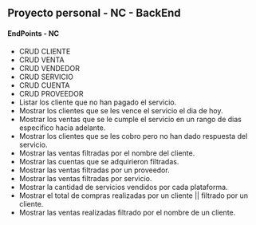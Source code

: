 ## Proyecto personal - NC - BackEnd


#### EndPoints - NC 

* CRUD CLIENTE
* CRUD VENTA
* CRUD VENDEDOR
* CRUD SERVICIO
* CRUD CUENTA
* CRUD PROVEEDOR
* Listar los cliente que no han pagado el servicio.
* Mostrar los clientes que se les vence el servicio el dia de hoy.
* Mostrar los ventas que se le cumple el servicio en un rango de dias especifico hacia adelante.
* Mostrar los clientes que se les cobro pero no han dado respuesta del servicio.
* Mostrar las ventas filtradas por el nombre del cliente.
* Mostrar las cuentas que se adquirieron filtradas.
* Mostrar las ventas filtradas por un proveedor.
* Mostrar las ventas filtradas por servicio.
* Mostrar la cantidad de servicios vendidos por cada plataforma.
* Mostrar el total de compras realizadas por un cliente || filtrado por un cliente.
* Mostrar las ventas realizadas filtrado por el nombre de un cliente.
